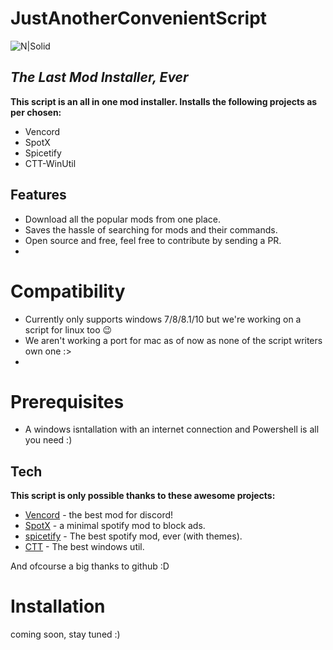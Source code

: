 # JustAnotherConvenientScript
![N|Solid](https://raw.githubusercontent.com/PowerShell/PowerShell/master/assets/ps_black_64.svg?sanitize=true)
## _The Last Mod Installer, Ever_

**This script is an all in one mod installer. Installs the following projects as per chosen:**

- Vencord
- SpotX
- Spicetify
- CTT-WinUtil

## Features
- Download all the popular mods from one place.
- Saves the hassle of searching for mods and their commands.
- Open source and free, feel free to contribute by sending a PR.
- 
# Compatibility
- Currently only supports windows 7/8/8.1/10 but we're working on a script for linux too 😉
- We aren't working a port for mac as of now as none of the script writers own one :>
- 
# Prerequisites
- A windows isntallation with an internet connection and Powershell is all you need :)
## Tech

**This script is only possible thanks to these awesome projects:**

- [Vencord](https://github.com/Vendicated/Vencord) - the best mod for discord!
- [SpotX](https://github.com/SpotX-Official/SpotX) - a minimal spotify mod to block ads.
- [spicetify](https://github.com/spicetify) - The best spotify mod, ever (with themes).
- [CTT](https://github.com/ChrisTitusTech/winutil) - The best windows util.

And ofcourse a big thanks to github :D
# Installation
coming soon, stay tuned :)


